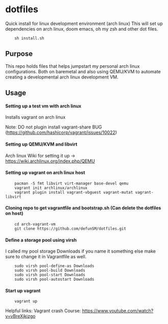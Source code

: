 # dotfiles
Quick install for linux development environment (arch linux)
This will set up dependencies on arch linux, doom emacs, oh my zsh and other dot files.

```
    sh install.sh
```

## Purpose

This repo holds files that helps jumpstart my personal arch linux configurations. 
Both on baremetal and also using QEMU/KVM to automate creating a developmental arch linux development VM.

## Usage

#### Setting up a test vm with arch linux

Installs vagrant on arch linux

Note: DO not plugin install vagrant-share BUG (https://github.com/hashicorp/vagrant/issues/10022)

#### Setting up QEMU/KVM and libvirt

Arch linux Wiki for setting it up -> https://wiki.archlinux.org/index.php/QEMU

#### Setting up vagrant on arch linux host

```
    pacman -S fmt libvirt virt-manager base-devel qemu
    vagrant init archlinux/archlinux
    vagrant plugin install vagrant-vbguest vagrant-mutat vagrant-libvirt
```

#### Cloning repo to get vagrantfile and bootstrap.sh (Can delete the dotfiles on host)

```    
    cd arch-vagrant-vm
    git clone https://github.com/defunSM/dotfiles.git
```

#### Define a storage pool using virsh
I called my pool storage Downloads if you name it something else make sure to change it in Vagrantfile as well.

``` 
    sudo virsh pool-define-as Downloads
    sudo virsh pool-build Downloads
    sudo virsh pool-start Downloads
    sudo virsh pool-autostart Downloads
```

#### Start up vagrant

```    
    vagrant up
```

Helpful links:
Vagrant crash Course: https://www.youtube.com/watch?v=vBreXjkizgo


